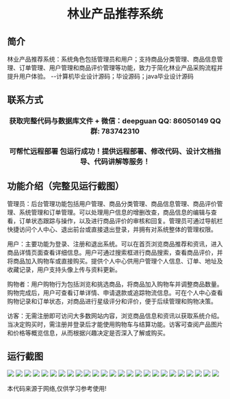 <p><h1 align="center">林业产品推荐系统</h1></p>

## 简介
林业产品推荐系统：系统角色包括管理员和用户；支持商品分类管理、商品信息管理、订单管理、用户管理和商品评价管理等功能，致力于简化林业产品采购流程并提升用户体验。    --计算机毕业设计源码；毕设源码；java毕业设计源码


## 联系方式
<p><h3 align="center">获取完整代码与数据库文件 + 微信：deepguan QQ: 86050149 QQ群: 783742310</h3></p>
<p><h3 align="center">可帮忙远程部署 包运行成功！提供远程部署、修改代码、设计文档指导、代码讲解等服务！</h3></p>

## 功能介绍（完整见运行截图）
管理员：后台管理功能包括用户管理、商品分类管理、商品信息管理、商品评价管理、系统管理和订单管理。可以处理用户信息的增删改查，商品信息的编辑与查看，订单状态跟踪与操作，以及进行商品评价的审核和回复。管理员可通过导航栏快捷访问个人中心、退出前台或直接退出登录，并拥有对系统整体的管理权限。

用户：主要功能为登录、注册和退出系统。可以在首页浏览商品推荐和资讯，进入商品详情页面查看详细信息。用户可通过搜索框进行商品搜索，查看商品评价，并将商品加入购物车或直接购买。提供个人中心供用户管理个人信息、订单、地址及收藏记录，用户支持头像上传与资料更新。

购物者：用户购物行为包括浏览和挑选商品，将商品加入购物车并调整商品数量。购物完成后，用户可查看订单详情、申请退款或追踪物流信息。可在个人中心查看购物记录和订单状态，对商品进行星级评分和评价，便于后续管理和购物决策。

访客：无需注册即可访问大多数网站内容，浏览商品信息和资讯以获取系统介绍。当决定购买时，需注册并登录后才能使用购物车与结算功能。访客可查阅产品图片和价格等概览信息，从而根据兴趣决定是否深入了解或购买。


## 运行截图
![](https://bs-1329754181.cos.ap-shanghai.myqcloud.com/spring/ForestryProductRecommendationSystem/img/001.jpg)
![](https://bs-1329754181.cos.ap-shanghai.myqcloud.com/spring/ForestryProductRecommendationSystem/img/002.jpg)
![](https://bs-1329754181.cos.ap-shanghai.myqcloud.com/spring/ForestryProductRecommendationSystem/img/003.jpg)
![](https://bs-1329754181.cos.ap-shanghai.myqcloud.com/spring/ForestryProductRecommendationSystem/img/004.jpg)
![](https://bs-1329754181.cos.ap-shanghai.myqcloud.com/spring/ForestryProductRecommendationSystem/img/005.jpg)
![](https://bs-1329754181.cos.ap-shanghai.myqcloud.com/spring/ForestryProductRecommendationSystem/img/006.jpg)
![](https://bs-1329754181.cos.ap-shanghai.myqcloud.com/spring/ForestryProductRecommendationSystem/img/007.jpg)
![](https://bs-1329754181.cos.ap-shanghai.myqcloud.com/spring/ForestryProductRecommendationSystem/img/008.jpg)
![](https://bs-1329754181.cos.ap-shanghai.myqcloud.com/spring/ForestryProductRecommendationSystem/img/009.jpg)
![](https://bs-1329754181.cos.ap-shanghai.myqcloud.com/spring/ForestryProductRecommendationSystem/img/010.jpg)
![](https://bs-1329754181.cos.ap-shanghai.myqcloud.com/spring/ForestryProductRecommendationSystem/img/011.jpg)
![](https://bs-1329754181.cos.ap-shanghai.myqcloud.com/spring/ForestryProductRecommendationSystem/img/012.jpg)
![](https://bs-1329754181.cos.ap-shanghai.myqcloud.com/spring/ForestryProductRecommendationSystem/img/013.jpg)
![](https://bs-1329754181.cos.ap-shanghai.myqcloud.com/spring/ForestryProductRecommendationSystem/img/014.jpg)
![](https://bs-1329754181.cos.ap-shanghai.myqcloud.com/spring/ForestryProductRecommendationSystem/img/015.jpg)
![](https://bs-1329754181.cos.ap-shanghai.myqcloud.com/spring/ForestryProductRecommendationSystem/img/016.jpg)
![](https://bs-1329754181.cos.ap-shanghai.myqcloud.com/spring/ForestryProductRecommendationSystem/img/017.jpg)
![](https://bs-1329754181.cos.ap-shanghai.myqcloud.com/spring/ForestryProductRecommendationSystem/img/018.jpg)
![](https://bs-1329754181.cos.ap-shanghai.myqcloud.com/spring/ForestryProductRecommendationSystem/img/019.jpg)
![](https://bs-1329754181.cos.ap-shanghai.myqcloud.com/spring/ForestryProductRecommendationSystem/img/020.jpg)
![](https://bs-1329754181.cos.ap-shanghai.myqcloud.com/spring/ForestryProductRecommendationSystem/img/021.jpg)
![](https://bs-1329754181.cos.ap-shanghai.myqcloud.com/spring/ForestryProductRecommendationSystem/img/022.jpg)
![](https://bs-1329754181.cos.ap-shanghai.myqcloud.com/spring/ForestryProductRecommendationSystem/img/023.jpg)
![](https://bs-1329754181.cos.ap-shanghai.myqcloud.com/spring/ForestryProductRecommendationSystem/img/024.jpg)
![](https://bs-1329754181.cos.ap-shanghai.myqcloud.com/spring/ForestryProductRecommendationSystem/img/025.jpg)

<p>本代码来源于网络,仅供学习参考使用!</p>
